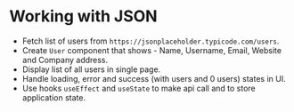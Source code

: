# Working with JSON

-   Fetch list of users from `https://jsonplaceholder.typicode.com/users`.
-   Create `User` component that shows - Name, Username, Email, Website and Company address.
-   Display list of all users in single page.
-   Handle loading, error and success (with users and 0 users) states in UI.
-   Use hooks `useEffect` and `useState` to make api call and to store application state.
